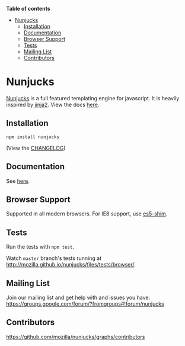 <!-- START doctoc generated TOC please keep comment here to allow auto update -->
<!-- DON'T EDIT THIS SECTION, INSTEAD RE-RUN doctoc TO UPDATE -->
**Table of contents**

- [Nunjucks](#nunjucks)
  - [Installation](#installation)
  - [Documentation](#documentation)
  - [Browser Support](#browser-support)
  - [Tests](#tests)
  - [Mailing List](#mailing-list)
  - [Contributors](#contributors)

<!-- END doctoc generated TOC please keep comment here to allow auto update -->

# Nunjucks

[Nunjucks](http://mozilla.github.io/nunjucks/) is a full featured
templating engine for javascript. It is heavily inspired by
[jinja2](http://jinja.pocoo.org/). View the docs
[here](http://mozilla.github.io/nunjucks/).

## Installation

`npm install nunjucks`

(View the [CHANGELOG](https://github.com/mozilla/nunjucks/releases))

## Documentation

See [here](http://mozilla.github.io/nunjucks/).

## Browser Support

Supported in all modern browsers. For IE8 support, use [es5-shim](https://github.com/es-shims/es5-shim).

## Tests

Run the tests with `npm test`.

Watch `master` branch's tests running at http://mozilla.github.io/nunjucks/files/tests/browser/.

## Mailing List

Join our mailing list and get help with and issues you have:
https://groups.google.com/forum/?fromgroups#!forum/nunjucks

## Contributors

https://github.com/mozilla/nunjucks/graphs/contributors
